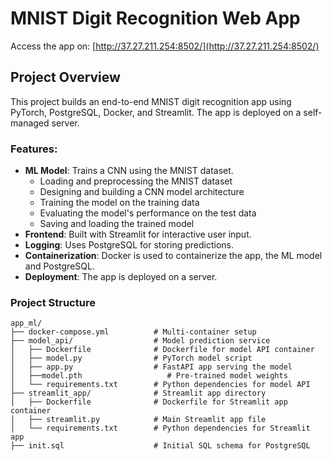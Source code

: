 # MNIST Digit Recognition Web App

Access the app on: [http://37.27.211.254:8502/](http://37.27.211.254:8502/)

## Project Overview

This project builds an end-to-end MNIST digit recognition app using PyTorch, PostgreSQL, Docker, and Streamlit. The app is deployed on a self-managed server.

### Features:
- **ML Model**: Trains a CNN using the MNIST dataset.
  - Loading and preprocessing the MNIST dataset
  - Designing and building a CNN model architecture
  - Training the model on the training data
  - Evaluating the model's performance on the test data
  - Saving and loading the trained model
- **Frontend**: Built with Streamlit for interactive user input.
- **Logging**: Uses PostgreSQL for storing predictions.
- **Containerization**: Docker is used to containerize the app, the ML model and PostgreSQL.
- **Deployment**: The app is deployed on a server.

### **Project Structure**  

```plaintext
app_ml/
├── docker-compose.yml          # Multi-container setup
├── model_api/                  # Model prediction service
│   ├── Dockerfile              # Dockerfile for model API container
│   ├── model.py                # PyTorch model script
│   ├── app.py                  # FastAPI app serving the model
│   ├──model.pth                   # Pre-trained model weights
│   └── requirements.txt        # Python dependencies for model API
├── streamlit_app/              # Streamlit app directory
│   ├── Dockerfile              # Dockerfile for Streamlit app container
│   ├── streamlit.py            # Main Streamlit app file
│   └── requirements.txt        # Python dependencies for Streamlit app
├── init.sql                    # Initial SQL schema for PostgreSQL
